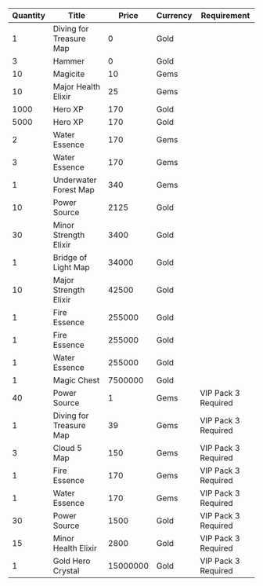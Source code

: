 | Quantity | Title | Price | Currency |  Requirement |
| -------- | ----- | ----- | -------- |  ----------- |
| 1 | Diving for Treasure Map | 0 | Gold |  |
| 3 | Hammer | 0 | Gold |  |
| 10 | Magicite | 10 | Gems |  |
| 10 | Major Health Elixir | 25 | Gems |  |
| 1000 | Hero XP | 170 | Gold |  |
| 5000 | Hero XP | 170 | Gold |  |
| 2 | Water Essence | 170 | Gems |  |
| 3 | Water Essence | 170 | Gems |  |
| 1 | Underwater Forest Map | 340 | Gems |  |
| 10 | Power Source | 2125 | Gold |  |
| 30 | Minor Strength Elixir | 3400 | Gold |  |
| 1 | Bridge of Light Map | 34000 | Gold |  |
| 10 | Major Strength Elixir | 42500 | Gold |  |
| 1 | Fire Essence | 255000 | Gold |  |
| 1 | Fire Essence | 255000 | Gold |  |
| 1 | Water Essence | 255000 | Gold |  |
| 1 | Magic Chest | 7500000 | Gold |  |
| 40 | Power Source | 1 | Gems | VIP Pack 3 Required |
| 1 | Diving for Treasure Map | 39 | Gems | VIP Pack 3 Required |
| 3 | Cloud 5 Map | 150 | Gems | VIP Pack 3 Required |
| 1 | Fire Essence | 170 | Gems | VIP Pack 3 Required |
| 1 | Water Essence | 170 | Gems | VIP Pack 3 Required |
| 30 | Power Source | 1500 | Gold | VIP Pack 3 Required |
| 15 | Minor Health Elixir | 2800 | Gold | VIP Pack 3 Required |
| 1 | Gold Hero Crystal | 15000000 | Gold | VIP Pack 3 Required |
